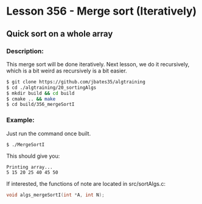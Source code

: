 # Lesson 356 - Merge sort  (Iteratively)
## Quick sort on a whole array 
### Description:
This merge sort will be done iteratively. Next lesson, we do it recursively, which is a bit weird as recursively is a bit easier.
```bash
$ git clone https://github.com/jbates35/algtraining
$ cd ./algtraining/20_sortingAlgs
$ mkdir build && cd build
$ cmake .. && make
$ cd build/356_mergeSortI
```
### Example:
Just run the command once built.
```bash
$ ./MergeSortI
```
This should give you:
```
Printing array...
5 15 20 25 40 45 50 

```
If interested, the functions of note are located in src/sortAlgs.c:

```c
void algs_mergeSortI(int *A, int N);
```

